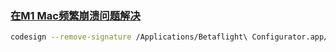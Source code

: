 ### [在M1 Mac频繁崩溃问题解决](https://github.com/betaflight/betaflight-configurator/issues/2654)

```bash
codesign --remove-signature /Applications/Betaflight\ Configurator.app/Contents/Frameworks/nwjs\ Framework.framework/Helpers/nwjs\ Helper\ \(Renderer\).app
```